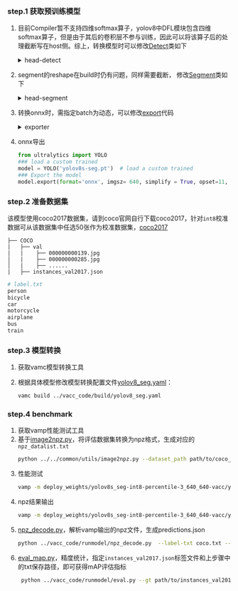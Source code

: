 ### step.1 获取预训练模型
1. 目前Compiler暂不支持四维softmax算子，yolov8中DFL模块包含四维softmax算子，但是由于其后的卷积层不参与训练，因此可以将该算子后的处理截断写在host侧。综上，转换模型时可以修改[Detect](https://github.com/ultralytics/ultralytics/blob/b1119d512e738e90f2327b316216b069ed576a56/ultralytics/nn/modules/head.py#L22)类如下
    <details><summary>head-detect</summary>

    ```python
    class Detect(nn.Module):
        """YOLOv8 Detect head for detection models."""
        dynamic = False  # force grid reconstruction
        export = False  # export mode
        shape = None
        anchors = torch.empty(0)  # init
        strides = torch.empty(0)  # init

        def __init__(self, nc=80, ch=()):  # detection layer
            super().__init__()
            self.nc = nc  # number of classes
            self.nl = len(ch)  # number of detection layers
            self.reg_max = 16  # DFL channels (ch[0] // 16 to scale 4/8/12/16/20 for n/s/m/l/x)
            self.no = nc + self.reg_max * 4  # number of outputs per anchor
            self.stride = torch.zeros(self.nl)  # strides computed during build
            c2, c3 = max((16, ch[0] // 4, self.reg_max * 4)), max(ch[0], self.nc)  # channels
            self.cv2 = nn.ModuleList(
                nn.Sequential(Conv(x, c2, 3), Conv(c2, c2, 3), nn.Conv2d(c2, 4 * self.reg_max, 1)) for x in ch)
            self.cv3 = nn.ModuleList(nn.Sequential(Conv(x, c3, 3), Conv(c3, c3, 3), nn.Conv2d(c3, self.nc, 1)) for x in ch)
            self.dfl = DFL(self.reg_max) if self.reg_max > 1 else nn.Identity()

        def forward(self, x):
            """Concatenates and returns predicted bounding boxes and class probabilities."""
            shape = x[0].shape  # BCHW
            
            ## export onnx
            y = []
            for i in range(self.nl):
                y.append(self.cv2[i](x[i]))
                y.append(self.cv3[i](x[i]))
            return y

        def bias_init(self):
            """Initialize Detect() biases, WARNING: requires stride availability."""
            m = self  # self.model[-1]  # Detect() module
            # cf = torch.bincount(torch.tensor(np.concatenate(dataset.labels, 0)[:, 0]).long(), minlength=nc) + 1
            # ncf = math.log(0.6 / (m.nc - 0.999999)) if cf is None else torch.log(cf / cf.sum())  # nominal class frequency
            for a, b, s in zip(m.cv2, m.cv3, m.stride):  # from
                a[-1].bias.data[:] = 1.0  # box
                b[-1].bias.data[:m.nc] = math.log(5 / m.nc / (640 / s) ** 2)  # cls (.01 objects, 80 classes, 640 img)

    ```
    </details>

2. segment的reshape在build时仍有问题，同样需要截断， 修改[Segment](https://github.com/ultralytics/ultralytics/blob/b1119d512e738e90f2327b316216b069ed576a56/ultralytics/nn/modules/head.py#L74)类如下
    <details><summary>head-segment</summary>

    ```bash
    class Segment(Detect):
        """YOLOv8 Segment head for segmentation models."""

        def __init__(self, nc=80, nm=32, npr=256, ch=()):
            """Initialize the YOLO model attributes such as the number of masks, prototypes, and the convolution layers."""
            super().__init__(nc, ch)
            self.nm = nm  # number of masks
            self.npr = npr  # number of protos
            self.proto = Proto(ch[0], self.npr, self.nm)  # protos
            self.detect = Detect.forward

            c4 = max(ch[0] // 4, self.nm)
            self.cv4 = nn.ModuleList(nn.Sequential(Conv(x, c4, 3), Conv(c4, c4, 3), nn.Conv2d(c4, self.nm, 1)) for x in ch)

        def forward(self, x):
            """Return model outputs and mask coefficients if training, otherwise return outputs and mask coefficients."""
            p = self.proto(x[0])  # mask protos
            bs = p.shape[0]  # batch size
            tmp_mc = []
            for i in range(self.nl):
                tmp_mc.append(self.cv4[i](x[i]))
            # mc = torch.cat([self.cv4[i](x[i]).view(bs, self.nm, -1) for i in range(self.nl)], 2)  # mask coefficients
            x = self.detect(self, x)
            if self.training:
                return x, tmp_mc, p
            return x+tmp_mc+ [p]
    ```
    </details>

3. 转换onnx时，需指定batch为动态，可以修改[export](https://github.com/ultralytics/ultralytics/blob/b1119d512e738e90f2327b316216b069ed576a56/ultralytics/yolo/engine/exporter.py#L292)代码
    <details><summary>exporter</summary>

    ```python
        @try_export
        def export_onnx(self, prefix=colorstr('ONNX:')):
            """YOLOv8 ONNX export."""
            requirements = ['onnx>=1.12.0']
            if self.args.simplify:
                requirements += ['onnxsim>=0.4.17', 'onnxruntime-gpu' if torch.cuda.is_available() else 'onnxruntime']
            check_requirements(requirements)
            import onnx  # noqa

            opset_version = self.args.opset or get_latest_opset()
            LOGGER.info(f'\n{prefix} starting export with onnx {onnx.__version__} opset {opset_version}...')

            f = str(self.file.with_suffix('.onnx'))
            f = f.replace('-', '_')
            f = f.replace('.onnx', '-'+str(self.im.shape[-1])+'.onnx')

            output_names = ['output0', 'output1'] if isinstance(self.model, SegmentationModel) else ['output0']
            dynamic = self.args.dynamic
            if dynamic:
                dynamic = {'images': {0: '-1'}}
                if isinstance(self.model, SegmentationModel):
                    dynamic['output0'] = {0: '-1'}
                    dynamic['output1'] = {0: '-1'}
                elif isinstance(self.model, DetectionModel):
                    dynamic['output0'] = {0: 'batch', 1: 'anchors'}  # shape(1,25200,85)

            torch.onnx.export(
                self.model.cpu() if dynamic else self.model,  # --dynamic only compatible with cpu
                self.im.cpu() if dynamic else self.im,
                f,
                verbose=False,
                opset_version=opset_version,
                do_constant_folding=True,  # WARNING: DNN inference with torch>=1.12 may require do_constant_folding=False
                input_names=['images'],
                output_names=output_names,
                dynamic_axes=dynamic or None)

            # Checks
            model_onnx = onnx.load(f)  # load onnx model
            # onnx.checker.check_model(model_onnx)  # check onnx model

            # Simplify
            if self.args.simplify:
                try:
                    import onnxsim

                    LOGGER.info(f'{prefix} simplifying with onnxsim {onnxsim.__version__}...')
                    # subprocess.run(f'onnxsim {f} {f}', shell=True)
                    model_onnx, check = onnxsim.simplify(model_onnx)
                    assert check, 'Simplified ONNX model could not be validated'
                except Exception as e:
                    LOGGER.info(f'{prefix} simplifier failure: {e}')

            # Metadata
            for k, v in self.metadata.items():
                meta = model_onnx.metadata_props.add()
                meta.key, meta.value = k, str(v)

            onnx.save(model_onnx, f)
            return f, model_onnx
    ```
    </details>

4. onnx导出
    ```python
    from ultralytics import YOLO
    ### load a custom trained
    model = YOLO('yolov8s-seg.pt')  # load a custom trained
    ### Export the model
    model.export(format='onnx', imgsz= 640, simplify = True, opset=11, dynamic=True)
    ```

### step.2 准备数据集
该模型使用coco2017数据集，请到coco官网自行下载coco2017，针对`int8`校准数据可从该数据集中任选50张作为校准数据集，[coco2017](https://cocodataset.org/#download)

```
├── COCO
|   ├── val
|   |    ├── 000000000139.jpg
│   |    ├── 000000000285.jpg
│   |    ├── ......
|   ├── instances_val2017.json
```

```bash
# label.txt
person
bicycle
car
motorcycle
airplane
bus
train
```

### step.3 模型转换

1. 获取vamc模型转换工具

2. 根据具体模型修改模型转换配置文件[yolov8_seg.yaml](../vacc_code/build/yolov8_seg.yaml)：
    ```bash
    vamc build ../vacc_code/build/yolov8_seg.yaml
    ```

### step.4 benchmark
1. 获取vamp性能测试工具
2. 基于[image2npz.py](../../common/utils/image2npz.py)，将评估数据集转换为npz格式，生成对应的`npz_datalist.txt`
    ```bash
    python ../../common/utils/image2npz.py --dataset_path path/to/coco_val2017 --target_path  path/to/coco_val2017_npz  --text_path npz_datalist.txt
    ```
3. 性能测试
    ```bash
    vamp -m deploy_weights/yolov8s_seg-int8-percentile-3_640_640-vacc/yolov8s_seg --vdsp_params ../vacc_code/vdsp_params/ultralytics-yolov8s_seg-vdsp_params.json -i 2 p 2 -b 1
    ```
4. npz结果输出
    ```bash
    vamp -m deploy_weights/yolov8s_seg-int8-percentile-3_640_640-vacc/yolov8s_seg --vdsp_params ../vacc_code/vdsp_params/ultralytics-yolov8s_seg-vdsp_params.json -i 2 p 2 -b 1 --datalist npz_datalist.txt --path_output npz_output
    ```
5. [npz_decode.py](../vacc_code/runmodel/npz_decode.py)，解析vamp输出的npz文件，生成predictions.json
    ```bash
    python ../vacc_code/runmodel/npz_decode.py  --label-txt coco.txt --input-image datasets/coco_val2017 --model_size 640 640 --datalist-txt datasets/npz_datalist.txt --vamp-output npz_output
    ```
6. [eval_map.py](../vacc_code/runmodel/eval.py)，精度统计，指定`instances_val2017.json`标签文件和上步骤中的txt保存路径，即可获得mAP评估指标
   ```bash
    python ../vacc_code/runmodel/eval.py --gt path/to/instances_val2017.json --txt TEMP/predictions.json
   ```